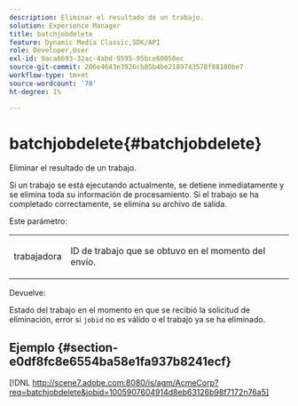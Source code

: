 ```yaml
---
description: Eliminar el resultado de un trabajo.
solution: Experience Manager
title: batchjobdelete
feature: Dynamic Media Classic,SDK/API
role: Developer,User
exl-id: 9aca6693-32ac-4abd-9595-95bce60050ec
source-git-commit: 206e4643e3926cb85b4be2189743578f88180be7
workflow-type: tm+mt
source-wordcount: '78'
ht-degree: 1%

---
```


# batchjobdelete{#batchjobdelete}

Eliminar el resultado de un trabajo.

Si un trabajo se está ejecutando actualmente, se detiene inmediatamente y se elimina toda su información de procesamiento. Si el trabajo se ha completado correctamente, se elimina su archivo de salida.

Este parámetro:

<table id="simpletable_AACB976615FF4888A0816328DC48DCA3"> 
 <tr class="strow"> 
  <td class="stentry"> <p><span class="codeph"> trabajadora</span> </p> </td> 
  <td class="stentry"> <p>ID de trabajo que se obtuvo en el momento del envío. </p></td> 
 </tr> 
</table>

Devuelve:

Estado del trabajo en el momento en que se recibió la solicitud de eliminación, error si `jobid` no es válido o el trabajo ya se ha eliminado.

## Ejemplo {#section-e0df8fc8e6554ba58e1fa937b8241ecf}

[!DNL http://scene7.adobe.com:8080/is/agm/AcmeCorp?req=batchjobdelete&jobid=1005907604914d8eb63126b98f7172n76a5]
